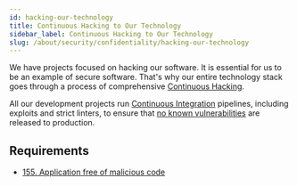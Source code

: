 ```yaml
---
id: hacking-our-technology
title: Continuous Hacking to Our Technology
sidebar_label: Continuous Hacking to Our Technology
slug: /about/security/confidentiality/hacking-our-technology
---
```


We have projects focused
on hacking our software.
It is essential for us
to be an example of secure software.
That's why
our entire technology stack
goes through a process
of comprehensive
[Continuous Hacking](https://fluidattacks.com/services/continuous-hacking/).

All our development projects run
[Continuous Integration](https://docs.fluidattacks.com/about/security/integrity/developing-integrity#continuous-integration)
pipelines,
including exploits and strict linters,
to ensure that
[no known vulnerabilities](/criteria/requirements/155)
are released to production.

## Requirements

- [155. Application free of malicious code](/criteria/requirements/155)
